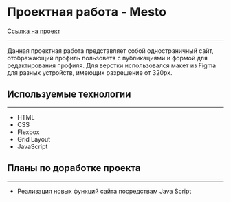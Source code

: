 # Проектная работа - Mesto  
  
  
[Ссылка на проект](https://veyron-bad.github.io/mesto/)

---------------------------------------------------------------

Данная проектная работа представляет собой одностраничный сайт,  
отображающий профиль пользоветя с публикациями и формой для редактирования профиля.
Для верстки использовался макет из Figma для разных устройств,
имеющих разрешение от 320px.

## Используемые технологии
---------------------------

* HTML
* CSS
* Flexbox
* Grid Layout
* JavaScript


## Планы по доработке проекта
------------------------------

* Реализация новых функций сайта посредствам Java Script